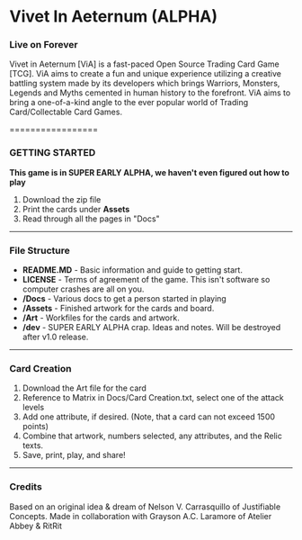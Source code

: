 # Vivet In Aeternum (ALPHA)
### __Live on Forever__

Vivet in Aeternum [ViA] is a fast-paced Open Source Trading Card Game [TCG]. ViA aims to create a fun and unique experience utilizing a creative battling system made by its developers which brings Warriors, Monsters, Legends and Myths cemented in human history to the forefront. ViA aims to bring a one-of-a-kind angle to the ever popular world of Trading Card/Collectable Card Games.

=================

### GETTING STARTED
  __This game is in SUPER EARLY ALPHA, we haven't even figured out how to play__
  1. Download the zip file
  2. Print the cards under **Assets**
  3. Read through all the pages in "Docs"

----
### File Structure
- **README.MD** - Basic information and guide to getting start.
- **LICENSE** - Terms of agreement of the game. This isn't software so computer crashes are all on you. 
- **/Docs** - Various docs to get a person started in playing
- **/Assets** - Finished artwork for the cards and board. 
- **/Art** - Workfiles for the cards and artwork.
- __/dev__ - SUPER EARLY ALPHA crap. Ideas and notes. Will be destroyed after v1.0 release.

----
### Card Creation
  1. Download the Art file for the card
  2. Reference to Matrix in Docs/Card Creation.txt, select one of the attack levels
  3. Add one attribute, if desired. (Note, that a card can not exceed 1500 points)
  4. Combine that artwork, numbers selected, any attributes, and the Relic texts.
  5. Save, print, play, and share!

----
### Credits
Based on an original idea & dream of Nelson V. Carrasquillo of Justifiable Concepts. 
Made in collaboration with Grayson A.C. Laramore of Atelier Abbey & RitRit
